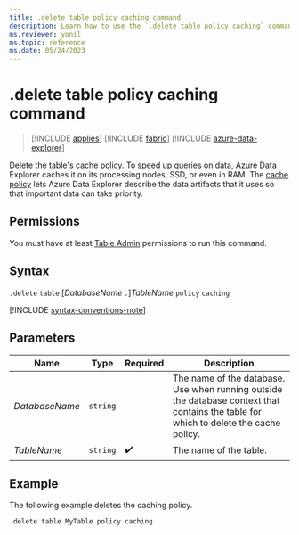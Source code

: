 ```yaml
---
title: .delete table policy caching command
description: Learn how to use the `.delete table policy caching` command to delete a table's cache policy.
ms.reviewer: yonil
ms.topic: reference
ms.date: 05/24/2023
---
```

# .delete table policy caching command

> [!INCLUDE [applies](../includes/applies-to-version/applies.md)] [!INCLUDE [fabric](../includes/applies-to-version/fabric.md)] [!INCLUDE [azure-data-explorer](../includes/applies-to-version/azure-data-explorer.md)]

Delete the table's cache policy. To speed up queries on data, Azure Data Explorer caches it on its processing nodes, SSD, or even in RAM. The [cache policy](cache-policy.md) lets Azure Data Explorer describe the data artifacts that it uses so that important data can take priority.

## Permissions

You must have at least [Table Admin](../access-control/role-based-access-control.md) permissions to run this command.

## Syntax

`.delete` `table` [*DatabaseName* `.`]*TableName* `policy` `caching`

[!INCLUDE [syntax-conventions-note](../includes/syntax-conventions-note.md)]

## Parameters

|Name|Type|Required|Description|
|--|--|--|--|
|*DatabaseName*| `string` ||The name of the database. Use when running outside the database context that contains the table for which to delete the cache policy.|
|*TableName*| `string` | :heavy_check_mark:|The name of the table.|

## Example

The following example deletes the caching policy.

```kusto
.delete table MyTable policy caching
```
